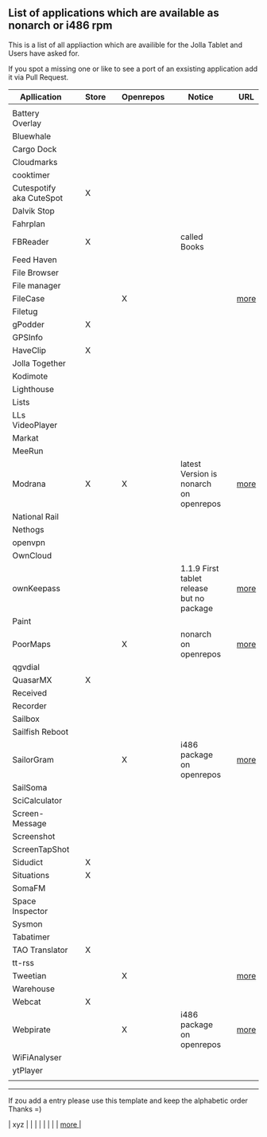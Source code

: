 
## List of applications which are available as nonarch or i486 rpm

This is a list of all appliaction which are availible for the Jolla Tablet and Users have asked for.

If you spot a missing one or like to see a port of an exsisting application add it via Pull Request. 


| Apllication     |   | Store |   | Openrepos |   | Notice                    |   | URL                  |
|-----------------|---|-------|---|-----------|---|---------------------------|---|----------------------|
|                 |   |       |   |           |   |                           |   |                      |
| Battery Overlay |   |       |   |           |   |                           |   |                      |
| Bluewhale       |   |       |   |           |   |                           |   |                      |
| Cargo Dock      |   |       |   |           |   |                           |   |                      |
| Cloudmarks      |   |       |   |           |   |                           |   |                      |
| cooktimer		  |   |       |   |           |   |                           |   |                      |
| Cutespotify  aka CuteSpot    |   | X     |   |           |   |                           |   |                      |
| Dalvik Stop     |   |       |   |           |   |                           |   |                      |
| Fahrplan        |   |       |   |           |   |                           |   |                      |
| FBReader        |   | X     |   |           |   | called Books              |   |                      |
| Feed Haven      |   |       |   |           |   |                           |   |                      |
| File Browser    |   |       |   |           |   |                           |   |                      |
| File manager    |   |       |   |           |   |                           |   |                      |
| FileCase        |   |       |   | X         |   |                           |   | [ more ](https://openrepos.net/content/cepiperez/filecase-0)                     |
| Filetug         |   |       |   |           |   |                           |   |                      |
| gPodder         |   | X     |   |           |   |                           |   |                      |
| GPSInfo         |   |       |   |           |   |                           |   |                      |
| HaveClip        |   | X     |   |           |   |                           |   |                      |
| Jolla Together  |   |       |   |           |   |                           |   |                      |
| Kodimote        |   |       |   |           |   |                           |   |                      |
| Lighthouse  	  |   |       |   |           |   |                           |   |                      |
| Lists           |   |       |   |           |   |                           |   |                      |
| LLs VideoPlayer |   |       |   |           |   |                           |   |                      |
| Markat          |   |       |   |           |   |                           |   |                      |
| MeeRun          |   |       |   |           |   |                           |   |                      |
| Modrana         |   | X     |   | X         |   | latest Version is nonarch on openrepos |   | [ more ](https://openrepos.net/content/martink/modrana-0)                     |
| National Rail   |   |       |   |           |   |                           |   |                      |
| Nethogs         |   |       |   |           |   |                           |   |                      |
| openvpn         |   |       |   |           |   |                           |   |                      |
| OwnCloud        |   |       |   |           |   |                           |   |                      |
| ownKeepass	  |   |       |   |           |   | 1.1.9 First tablet release but no package |   | [ more ](https://openrepos.net/content/jobe/ownkeepass)                     |
| Paint           |   |       |   |           |   |                           |   |                      |
| PoorMaps        |   |       |   | X         |   | nonarch on openrepos      |   | [ more ](https://openrepos.net/content/otsaloma/poor-maps)                     |
| qgvdial         |   |       |   |           |   |                           |   |                      |
| QuasarMX        |   | X     |   |           |   |                           |   |                      |
| Received        |   |       |   |           |   |                           |   |                      |
| Recorder        |   |       |   |           |   |                           |   |                      |
| Sailbox         |   |       |   |           |   |                           |   |                      |
| Sailfish Reboot         |   |       |   |           |   |                           |   |                      |
| SailorGram      |   |       |   | X         |   | i486 package on openrepos |   | [ more ](https://openrepos.net/content/dax/sailorgram)                      |
| SailSoma        |   |       |   |           |   |                           |   |                      |
| SciCalculator   |   |       |   |           |   |                           |   |                      |
| Screen-Message  |   |       |   |           |   |                           |   |                      |
| Screenshot      |   |       |   |           |   |                           |   |                      |
| ScreenTapShot   |   |       |   |           |   |                           |   |                      |
| Sidudict        |   | X     |   |           |   |                           |   |                      |
| Situations      |   | X     |   |           |   |                           |   |                      |
| SomaFM          |   |       |   |           |   |                           |   |                      |
| Space Inspector |   |       |   |           |   |                           |   |                      |
| Sysmon          |   |       |   |           |   |                           |   |                      |
| Tabatimer       |   |       |   |           |   |                           |   |                      |
| TAO Translator  |   | X     |   |           |   |                           |   |                      |
| tt-rss		  |   |       |   |           |   |                           |   |                      |
| Tweetian        |   |       |   | X         |   |                           |   | [ more ](https://openrepos.net/content/veskuh/tweetian-sailfish-os)                     |
| Warehouse       |   |       |   |           |   |                           |   |                      |
| Webcat		  |   | X     |   |           |   |                           |   |                      |
| Webpirate       |   |       |   | X         |   | i486 package on openrepos |   | [ more ](https://openrepos.net/content/dax/webpirate)                      |
| WiFiAnalyser	  |   |       |   |           |   |                           |   |                      |
| ytPlayer        |   |       |   |           |   |                           |   |                      |
|                 |   |       |   |           |   |                           |   |                      |

---

If zou add a entry please use this template and keep the alphabetic order Thanks =)

| xyz             |   |       |   |           |   |                           |   | [ more ](http://example.com)                     |
